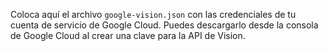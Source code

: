 Coloca aquí el archivo `google-vision.json` con las credenciales de tu cuenta de servicio de Google Cloud. Puedes descargarlo desde la consola de Google Cloud al crear una clave para la API de Vision.
